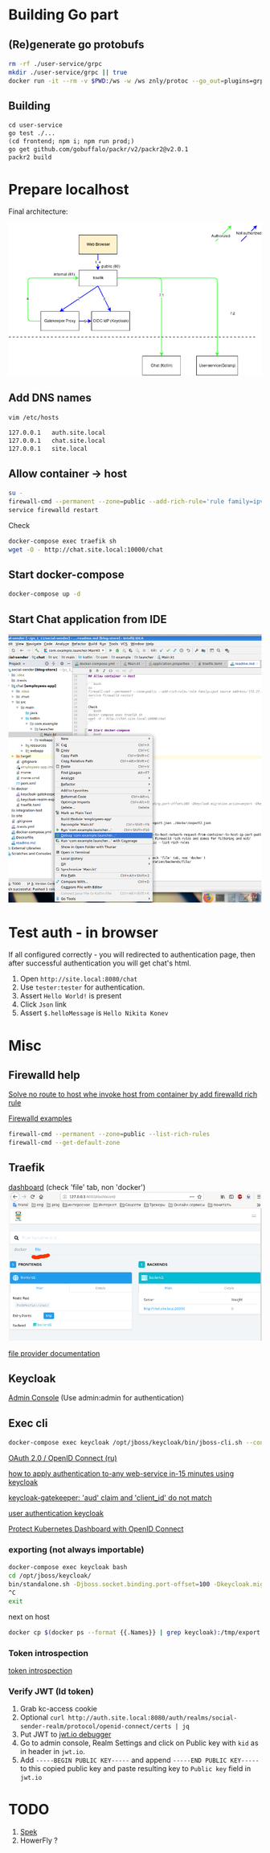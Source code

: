 # Building Go part

## (Re)generate go protobufs
```bash
rm -rf ./user-service/grpc
mkdir ./user-service/grpc || true
docker run -it --rm -v $PWD:/ws -w /ws znly/protoc --go_out=plugins=grpc:user-service/grpc --plugin=protoc-gen-grpc=/usr/bin/protoc-gen-go -I./chat/src/main/proto ./chat/src/main/proto/*.proto
```

## Building
```
cd user-service
go test ./...
(cd frontend; npm i; npm run prod;)
go get github.com/gobuffalo/packr/v2/packr2@v2.0.1
packr2 build
```


# Prepare localhost
Final architecture:

![Architecture](./.markdown/auth.png "Title")

## Add DNS names
`vim /etc/hosts`

```
127.0.0.1   auth.site.local
127.0.0.1   chat.site.local
127.0.0.1   site.local
```

## Allow container -> host

```bash
su -
firewall-cmd --permanent --zone=public --add-rich-rule='rule family=ipv4 source address="172.27.0.0/16" accept'
service firewalld restart
```

Check
```bash
docker-compose exec traefik sh
wget -O - http://chat.site.local:10000/chat
```

## Start docker-compose
```bash
docker-compose up -d
```

## Start Chat application from IDE
![alt text](./.markdown/chat.png "Title")

# Test auth - in browser

If all configured correctly - you will redirected to authentication page, then after successful authentication you
will get chat's html.

1. Open `http://site.local:8080/chat`
2. Use `tester:tester` for authentication.
3. Assert `Hello World!` is present
4. Click `Json` link
5. Assert `$.helloMessage` is `Hello Nikita Konev`

# Misc

## Firewalld help
[Solve no route to host whe invoke host from container by add firewalld rich rule](https://forums.docker.com/t/no-route-to-host-network-request-from-container-to-host-ip-port-published-from-other-container/39063/6)

[Firewalld examples](https://www.rootusers.com/how-to-use-firewalld-rich-rules-and-zones-for-filtering-and-nat/)
```bash
firewall-cmd --permanent --zone=public --list-rich-rules
firewall-cmd --get-default-zone
```
## Traefik
[dashboard](http://127.0.0.1:8010/dashboard/) (check 'file' tab, non 'docker')
![alt text](./.markdown/traefik.png "Title")

[file provider documentation](https://docs.traefik.io/v1.7/configuration/backends/file/)

## Keycloak
[Admin Console](http://auth.site.local:8844/auth/admin) (Use admin:admin for authentication)

## Exec cli
```bash
docker-compose exec keycloak /opt/jboss/keycloak/bin/jboss-cli.sh --connect
```

[OAuth 2.0 / OpenID Connect (ru)](https://habr.com/ru/post/281406/)

[how to apply authentication to-any web-service in-15 minutes using keycloak](https://medium.com/docker-hacks/how-to-apply-authentication-to-any-web-service-in-15-minutes-using-keycloak-and-keycloak-proxy-e4dd88bc1cd5)

[keycloak-gatekeeper: 'aud' claim and 'client_id' do not match](https://stackoverflow.com/questions/53550321/keycloak-gatekeeper-aud-claim-and-client-id-do-not-match/53627747#53627747)

[user authentication keycloak](https://scalac.io/user-authentication-keycloak-2/)

[Protect Kubernetes Dashboard with OpenID Connect](https://itnext.io/protect-kubernetes-dashboard-with-openid-connect-104b9e75e39c)

### exporting (not always importable)
```bash
docker-compose exec keycloak bash
cd /opt/jboss/keycloak/
bin/standalone.sh -Djboss.socket.binding.port-offset=100 -Dkeycloak.migration.action=export -Dkeycloak.migration.provider=singleFile -Dkeycloak.migration.file=/tmp/export.json
^C
exit
```
next on host
```bash
docker cp $(docker ps --format {{.Names}} | grep keycloak):/tmp/export.json ./docker/export2.json
```

### Token introspection
[token introspection](https://www.keycloak.org/docs/latest/authorization_services/index.html#_service_protection_token_introspection)

### Verify JWT (Id token)
1. Grab kc-access cookie
2. Optional `curl http://auth.site.local:8080/auth/realms/social-sender-realm/protocol/openid-connect/certs | jq`
3. Put JWT to [jwt.io debugger](https://jwt.io/)
4. Go to admin console, Realm Settings and click on Public key with `kid` as in header in `jwt.io`.
5. Add `-----BEGIN PUBLIC KEY-----` and append `-----END PUBLIC KEY-----` to this copied public key and paste resulting key to `Public key` field in `jwt.io`

# TODO
1. [Spek]()
2. HowerFly ?